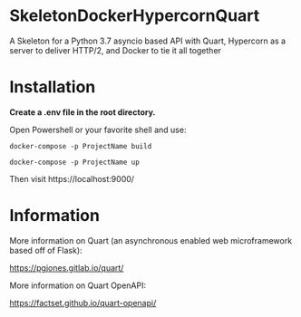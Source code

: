 # SkeletonDockerHypercornQuart
A Skeleton for a Python 3.7 asyncio based API with Quart, Hypercorn as a server to deliver HTTP/2, and Docker to tie it all together

# Installation

**Create a .env file in the root directory.**

Open Powershell or your favorite shell and use:

`docker-compose -p ProjectName build`

`docker-compose -p ProjectName up`

Then visit https://localhost:9000/

# Information

More information on Quart (an asynchronous enabled web microframework based off of Flask):

https://pgjones.gitlab.io/quart/

More information on Quart OpenAPI:

https://factset.github.io/quart-openapi/


